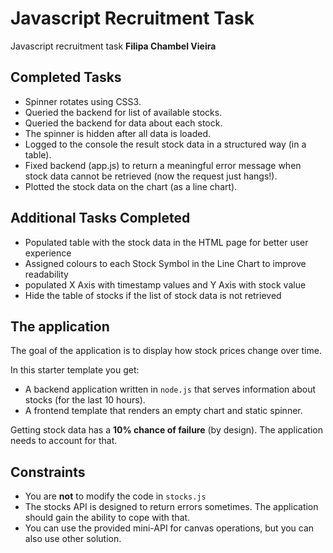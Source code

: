 # Javascript Recruitment Task

Javascript recruitment task
**Filipa Chambel Vieira**


## Completed Tasks

* Spinner rotates using CSS3.
* Queried the backend for list of available stocks.
* Queried the backend for data about each stock.
* The spinner is hidden after all data is loaded.
* Logged to the console the result stock data in a structured way (in a table).
* Fixed backend (app.js) to return a meaningful error message when stock data cannot be retrieved (now the request just hangs!).
* Plotted the stock data on the chart (as a line chart).


## Additional Tasks Completed

* Populated table with the stock data in the HTML page for better user experience
* Assigned colours to each Stock Symbol in the Line Chart to improve readability
* populated X Axis with timestamp values and Y Axis with stock value
* Hide the table of stocks if the list of stock data is not retrieved


## The application

The goal of the application is to display how stock prices change over time.

In this starter template you get:
* A backend application written in `node.js` that serves information about stocks (for the last 10 hours).
* A frontend template that renders an empty chart and static spinner.

Getting stock data has a **10% chance of failure** (by design). The application needs to account for that.

## Constraints

* You are **not** to modify the code in `stocks.js`
* The stocks API is designed to return errors sometimes. The application should gain the ability to cope with that.
* You can use the provided mini-API for canvas operations, but you can also use other solution.

